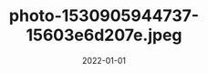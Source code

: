 ---
title: "photo-1530905944737-15603e6d207e.jpeg"
src: "../../assets/images/photo-1530905944737-15603e6d207e.jpeg"
date: 2022-01-01
tags: ["Berlin"]
---